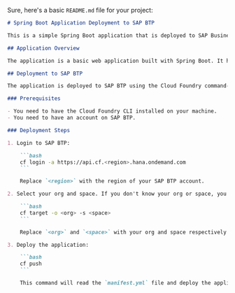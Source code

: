Sure, here's a basic `README.md` file for your project:

```markdown
# Spring Boot Application Deployment to SAP BTP

This is a simple Spring Boot application that is deployed to SAP Business Technology Platform (BTP) using a `manifest.yml` file.

## Application Overview

The application is a basic web application built with Spring Boot. It has a couple of REST endpoints (`/` and `/hello`) that return simple greetings.

## Deployment to SAP BTP

The application is deployed to SAP BTP using the Cloud Foundry command-line interface (CLI). The `manifest.yml` file in the root directory of the project specifies the configuration for the deployment.

### Prerequisites

- You need to have the Cloud Foundry CLI installed on your machine.
- You need to have an account on SAP BTP.

### Deployment Steps

1. Login to SAP BTP:

    ```bash
    cf login -a https://api.cf.<region>.hana.ondemand.com
    ```

    Replace `<region>` with the region of your SAP BTP account.

2. Select your org and space. If you don't know your org or space, you can list them with `cf orgs` and `cf spaces` respectively.

    ```bash
    cf target -o <org> -s <space>
    ```

    Replace `<org>` and `<space>` with your org and space respectively.

3. Deploy the application:

    ```bash
    cf push
    ```

    This command will read the `manifest.yml` file and deploy the application according to its configuration.

